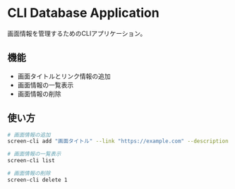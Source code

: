 # CLI Database Application

画面情報を管理するためのCLIアプリケーション。

## 機能

- 画面タイトルとリンク情報の追加
- 画面情報の一覧表示
- 画面情報の削除

## 使い方

```bash
# 画面情報の追加
screen-cli add "画面タイトル" --link "https://example.com" --description "説明"

# 画面情報の一覧表示
screen-cli list

# 画面情報の削除
screen-cli delete 1
```
